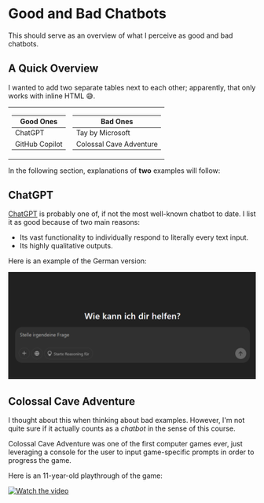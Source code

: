 # Good and Bad Chatbots

This should serve as an overview of what I perceive as good and bad chatbots.

## A Quick Overview

I wanted to add two separate tables next to each other; apparently, that only works with inline HTML 😅.

<table>
  <tr>
      <td>

  | Good Ones |
  |-----------|
  | ChatGPT   |
  | GitHub Copilot |

  </td>
  <td>

  | Bad Ones |
  |----------|
  | Tay by Microsoft |
  | Colossal Cave Adventure |

  </td>
  </tr>
</table>

In the following section, explanations of **two** examples will follow:

## ChatGPT

[ChatGPT](https://chatgpt.com) is probably one of, if not the most well-known chatbot to date. I list it as good because of two main reasons:

- Its vast functionality to individually respond to literally every text input.
- Its highly qualitative outputs.

Here is an example of the German version:

![gpt_german](img/gpt_german.png)

## Colossal Cave Adventure

I thought about this when thinking about bad examples. However, I'm not quite sure if it actually counts as a *chatbot* in the sense of this course.

Colossal Cave Adventure was one of the first computer games ever, just leveraging a console for the user to input game-specific prompts in order to progress the game.

Here is an 11-year-old playthrough of the game:

[![Watch the video](https://i.ytimg.com/vi/O3etkSoHrR8/hq720.jpg?sqp=-oaymwEcCNAFEJQDSFXyq4qpAw4IARUAAIhCGAFwAcABBg==&rs=AOn4CLDilOEi9zNV8fcCiBqrLItc9RkGTw)](https://www.youtube.com/watch?v=O3etkSoHrR8&)
